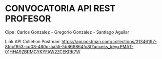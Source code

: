 # CONVOCATORIA API REST PROFESOR
Cipa: Carlos Gonzalez - Gregorio Gonzalez - Santiago Aguilar

Link API Colletion Postman: https://api.postman.com/collections/31346197-8fccf853-cd08-460d-aa55-5b868864fc8f?access_key=PMAT-01HHA9ZBRMGYKYFAW2ZCEKRK7W
